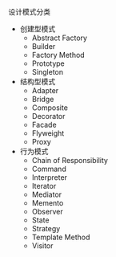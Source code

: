 
设计模式分类
- 创建型模式
  - Abstract Factory
  - Builder
  - Factory Method
  - Prototype
  - Singleton
- 结构型模式
  - Adapter
  - Bridge
  - Composite
  - Decorator
  - Facade
  - Flyweight
  - Proxy
- 行为模式
  - Chain of Responsibility
  - Command
  - Interpreter
  - Iterator
  - Mediator
  - Memento
  - Observer
  - State
  - Strategy
  - Template Method
  - Visitor